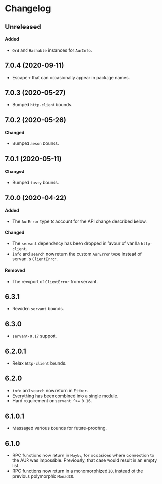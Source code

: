 # Changelog

## Unreleased

#### Added

- `Ord` and `Hashable` instances for `AurInfo`.

## 7.0.4 (2020-09-11)

- Escape `+` that can occasionally appear in package names.

## 7.0.3 (2020-05-27)

- Bumped `http-client` bounds.

## 7.0.2 (2020-05-26)

#### Changed

- Bumped `aeson` bounds.

## 7.0.1 (2020-05-11)

#### Changed

- Bumped `tasty` bounds.

## 7.0.0 (2020-04-22)

#### Added

- The `AurError` type to account for the API change described below.

#### Changed

- The `servant` dependency has been dropped in favour of vanilla `http-client`.
- `info` and `search` now return the custom `AurError` type instead of servant's
  `ClientError`.

#### Removed

- The reexport of `ClientError` from servant.

## 6.3.1

- Rewiden `servant` bounds.

## 6.3.0

- `servant-0.17` support.

## 6.2.0.1

- Relax `http-client` bounds.

## 6.2.0

- `info` and `search` now return in `Either`.
- Everything has been combined into a single module.
- Hard requirement on `servant ^>= 0.16`.

## 6.1.0.1

- Massaged various bounds for future-proofing.

## 6.1.0

- RPC functions now return in `Maybe`, for occasions where connection to the AUR
  was impossible. Previously, that case would result in an empty list.
- RPC functions now return in a monomorphized `IO`, instead of the previous
  polymorphic `MonadIO`.
